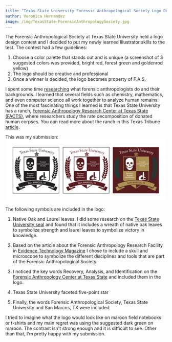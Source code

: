 ```yaml
---
title: "Texas State University Forensic Anthropological Society Logo Design Contest"
author: Veronica Hernandez
image: /img/TexasState-ForensicAnthropologySociety.jpg
---
```



The Forensic Anthropological Society at Texas State University held a logo design contest and I decided to put my newly learned Illustrator skills to the test. The contest had a few guidelines:

1. Choose a color palette that stands out and is unique (a screenshot of 3 suggested colors was provided, bright red, forest green and goldenrod yellow)
2. The logo should be creative and professional
3. Once a winner is decided, the logo becomes property of F.A.S.

I spent some time [researching](http://www.txstate.edu/anthropology/facts/media.html) what forensic anthropologists do and their backgrounds.  I learned that several fields such as chemistry, mathematics, and even computer science all work together to analyze human remains.  One of the most fascinating things I learned is that Texas State University has a ranch, [Forensic Anthropology Research Center at Texas State (FACTS)](http://www.txstate.edu/anthropology/facts/), where researchers study the rate decomposition of donated human corpses. You can read more about the ranch in this Texas Tribune [article](https://www.texastribune.org/2015/07/25/slideshow-body-farm/).

This was my submission:
![FAS logo submission](/img/fas_submission.png)

The following symbols are included in the logo:

1. Native Oak and Laurel leaves.  I did some research on the [Texas State University seal](http://www.txstate.edu/about/history-traditions/texas-state-seal.html) and found that it includes a wreath of native oak leaves to symbolize strength and laurel leaves to symbolize victory in knowledge.

2. Based on the article about the Forensic Anthropology Research Facility in [Evidence Technology Magazine](http://www.evidencemagazine.com/index.php?option=com_content&task=view&id=1759&Itemid=1) I chose to include a skull and microscope to symbolize the different disciplines and tools that are part of the Forensic Anthropological Society.

3. I noticed the key words Recovery, Analysis, and Identification on the [Forensic Anthropology Center at Texas State](http://www.txstate.edu/anthropology/facts/) and included them in the logo.

4. Texas State University faceted five-point star

5. Finally, the words Forensic Anthropological Society, Texas State University and San Marcos, TX were included.


I tried to imagine what the logo would look like on maroon field notebooks or t-shirts and my main regret was using the suggested dark green on maroon. The contrast isn't strong enough and it is difficult to see.  Other than that, I'm pretty happy with my submission.
